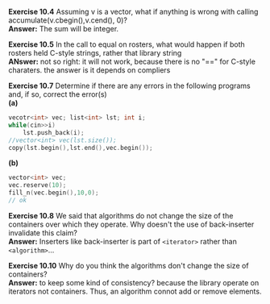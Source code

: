 **Exercise 10.4** Assuming v is a vector<double>, what if anything is wrong with calling accumulate(v.cbegin(),v.cend(), 0)?<br />
**Answer:** The sum will be integer.


**Exercise 10.5** In the call to equal on rosters, what would happen if both rosters held C-style strings, rather that library string<br />
**ANswer:** not so right: it will not work, because there is no "==" for C-style charaters.
the answer is it depends on compliers


**Exercise 10.7** Determine if there are any errors in the following programs and, if so, correct the error(s)<br />
**(a)**
```cpp
vecotr<int> vec; list<int> lst; int i;
while(cin>>i)
    lst.push_back(i);
//vector<int> vec(lst.size());
copy(lst.begin(),lst.end(),vec.begin());
```
**(b)**
```cpp
vector<int> vec;
vec.reserve(10);
fill_n(vec.begin(),10,0);
// ok
```

**Exercise 10.8** We said that algorithms do not change the size of the containers over which they operate. Why doesn't the use of back-inserter invalidate this claim?<br />
**Answer:** Inserters like back-inserter is part of `<iterator>` rather than `<algorithm>`...


**Exercise 10.10** Why do you think the algorithms don't change the size of containers?<br />
**Answer:** to keep some kind of consistency?
because the library operate on iterators not containers. Thus, an algorithm connot add or remove elements.



